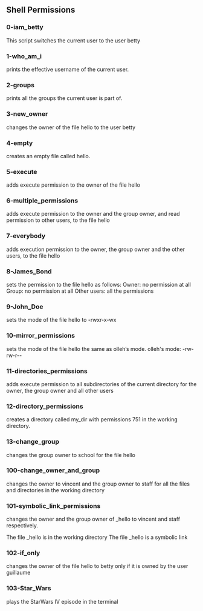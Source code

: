 ## Shell Permissions

<h3>0-iam_betty</h3>
This script switches the current user to the user betty

<h3>1-who_am_i</h3>
prints the effective username of the current user.
<h3>2-groups</h3>
prints all the groups the current user is part of.
<h3>3-new_owner</h3>
changes the owner of the file hello to the user betty
<h3>4-empty</h3>
creates an empty file called hello.
<h3>5-execute</h3>
adds execute permission to the owner of the file hello
<h3>6-multiple_permissions</h3>
adds execute permission to the owner and the group owner, and read permission to other users, to the file hello
<h3>7-everybody</h3>
 adds execution permission to the owner, the group owner and the other users, to the file hello
<h3>8-James_Bond</h3>
sets the permission to the file hello as follows:
    Owner: no permission at all
    Group: no permission at all
    Other users: all the permissions
<h3>9-John_Doe</h3>
sets the mode of the file hello to -rwxr-x-wx
<h3>10-mirror_permissions</h3>
sets the mode of the file hello the same as olleh’s mode. olleh's mode: -rw-rw-r--
<h3>11-directories_permissions</h3>
adds execute permission to all subdirectories of the current directory for the owner, the group owner and all other users
<h3></h3>
<h3>12-directory_permissions</h3>
creates a directory called my_dir with permissions 751 in the working directory.
<h3>13-change_group</h3>
changes the group owner to school for the file hello
<h3>100-change_owner_and_group</h3>
changes the owner to vincent and the group owner to staff for all the files and directories in the working directory
<h3>101-symbolic_link_permissions</h3>
changes the owner and the group owner of _hello to vincent and staff respectively.

The file _hello is in the working directory
The file _hello is a symbolic link
<h3>102-if_only</h3>
changes the owner of the file hello to betty only if it is owned by the user guillaume
<h3>103-Star_Wars</h3>
plays the StarWars IV episode in the terminal
